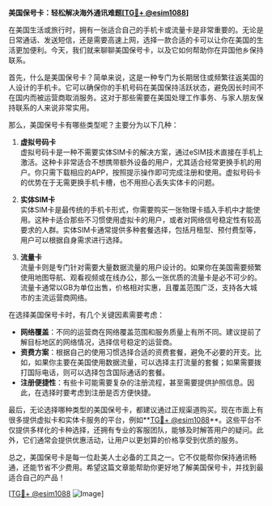 **美国保号卡：轻松解决海外通讯难题[[TG💪+ @esim1088](https://t.me/s/esim1088)]**

在美国生活或旅行时，拥有一张适合自己的手机卡或流量卡是非常重要的。无论是日常通话、发送短信，还是需要高速上网，选择一款合适的卡可以让你在美国的生活更加便利。今天，我们就来聊聊美国保号卡，以及它如何帮助你在异国他乡保持联系。

首先，什么是美国保号卡？简单来说，这是一种专门为长期居住或频繁往返美国的人设计的手机卡。它可以确保你的手机号码在美国保持活跃状态，避免因长时间不在国内而被运营商取消服务。这对于那些需要在美国处理工作事务、与家人朋友保持联系的人来说非常实用。

那么，美国保号卡有哪些类型呢？主要分为以下几种：

1. **虚拟号码卡**  
   虚拟号码卡是一种不需要实体SIM卡的解决方案，通过eSIM技术直接在手机上激活。这种卡非常适合不想携带额外设备的用户，尤其适合经常更换手机的用户。你只需下载相应的APP，按照提示操作即可完成注册和使用。虚拟号码卡的优势在于无需更换手机卡槽，也不用担心丢失实体卡的问题。

2. **实体SIM卡**  
   实体SIM卡是最传统的手机卡形式，你需要购买一张物理卡插入手机中才能使用。这种卡适合那些不习惯使用虚拟卡的用户，或者对网络信号稳定性有较高要求的人群。实体SIM卡通常提供多种套餐选择，包括月租型、预付费型等，用户可以根据自身需求进行选择。

3. **流量卡**  
   流量卡则是专门针对需要大量数据流量的用户设计的。如果你在美国需要频繁使用地图导航、观看视频或在线办公，那么一张优质的流量卡是必不可少的。流量卡通常以GB为单位出售，价格相对实惠，且覆盖范围广泛，支持各大城市的主流运营商网络。

在选择美国保号卡时，有几个关键因素需要考虑：

- **网络覆盖**：不同的运营商在网络覆盖范围和服务质量上有所不同。建议提前了解目标地区的网络情况，选择信号稳定的运营商。
- **资费方案**：根据自己的使用习惯选择合适的资费套餐，避免不必要的开支。比如，如果你主要在美国使用数据流量，可以选择主打流量的套餐；如果需要拨打国际电话，则可以选择包含国际通话的套餐。
- **注册便捷性**：有些卡可能需要复杂的注册流程，甚至需要提供护照信息。因此，在选择时要考虑到注册是否方便快捷。

最后，无论选择哪种类型的美国保号卡，都建议通过正规渠道购买。现在市面上有很多提供虚拟卡和实体卡服务的平台，例如**[TG💪+ @esim1088](https://t.me/s/esim1088)**。这些平台不仅提供多样化的卡种选择，还拥有专业的客服团队，能够及时解答用户的疑问。此外，它们通常会提供优惠活动，让用户以更划算的价格享受到优质的服务。

总之，美国保号卡是每一位赴美人士必备的工具之一。它不仅能帮你保持通讯畅通，还能节省不少费用。希望这篇文章能帮助你更好地了解美国保号卡，并找到最适合自己的产品！

[[TG💪+ @esim1088](https://t.me/s/esim1088) ![Image](https://i.postimg.cc/4NQfJmqS/Snipaste-2025-05-13-00-14-12.png)]